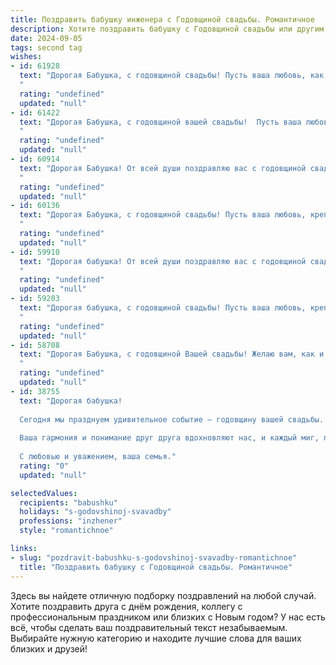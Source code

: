 ```yaml
---
title: Поздравить бабушку инженера с Годовщиной свадьбы. Романтичное
description: Хотите поздравить бабушку с Годовщиной свадьбы или другим праздником? Наш ИИ создаст незабываемое поздравление, а вы обязательно выделитесь среди других.  
date: 2024-09-05
tags: second tag
wishes:
- id: 61928
  text: "Дорогая Бабушка, с годовщиной свадьбы! Пусть ваша любовь, как крепкий инженерный проект, стоит на прочном фундаменте уважения, заботы и нежности. Счастья вам, долгих лет совместной жизни и таких же ярких, как ваша любовь, юбилеев!
  "
  rating: "undefined"
  updated: "null"
- id: 61422
  text: "Дорогая Бабушка, с годовщиной вашей свадьбы!  Пусть ваша любовь, крепкая как сталь, которую вы, инженер,  так хорошо знаете,  и яркая, как солнечный свет,  радует вас еще долгие годы.
  "
  rating: "undefined"
  updated: "null"
- id: 60914
  text: "Дорогая Бабушка! От всей души поздравляю вас с годовщиной свадьбы! Пусть в этот день, наполненный любовью и нежностью, ваши сердца забьются в унисон, как в тот день, когда вы сказали свое \"да\" друг другу. Вы - настоящая история любви, вдохновляющая нас на верность и преданность. Желаю вам ещё долгих лет счастья и процветания, окружённых любовью и заботой ваших близких!
  "
  rating: "undefined"
  updated: "null"
- id: 60136
  text: "Дорогая Бабушка, с годовщиной свадьбы! Пусть ваша любовь, крепкая и нежная, как мост, построенный умелыми руками инженера, будет вечной и радостной!
  "
  rating: "undefined"
  updated: "null"
- id: 59910
  text: "Дорогая бабушка! От всей души поздравляю вас с годовщиной свадьбы! Вы, как два инженера, всю жизнь строили крепкий фундамент любви, неустанно работая над своим счастьем. Ваши чувства, подобно прекрасному механизму, отлаженному и гармоничному, проходят проверку временем и только крепнут с каждым днем. Пусть ваш союз всегда будет примером верности, мудрости и неиссякающей любви!
  "
  rating: "undefined"
  updated: "null"
- id: 59203
  text: "Дорогая бабушка, с годовщиной свадьбы! Пусть ваша любовь, крепкая, как сталь, которую вы, инженер, так хорошо знаете, будет сиять ещё ярче с каждым годом. Желаю вам долгих лет счастья, нежности и взаимного тепла!
  "
  rating: "undefined"
  updated: "null"
- id: 58708
  text: "Дорогая Бабушка, с годовщиной Вашей свадьбы! Желаю вам, как и в день вашей первой встречи, быть окруженными любовью и счастьем, а ваши руки, которые всегда умели создавать нечто прекрасное, не уставали творить чудеса!
  "
  rating: "undefined"
  updated: "null"
- id: 38755
  text: "Дорогая бабушка!
  
  Сегодня мы празднуем удивительное событие – годовщину вашей свадьбы. С каждым годом ваша любовь становится только крепче, и, как опытный инженер, вы строите не только красивые воспоминания, но и надежный фундамент семейного счастья.
  
  Ваша гармония и понимание друг друга вдохновляют нас, и каждый миг, проведенный вместе, словно задание, выполненное с блеском. Желаю вам здоровья, радости и долгих лет в объятиях друг друга. Пусть ваша жизнь будет наполнена яркими моментами, как великолепный чертеж, где каждая линия – это ваша история любви.
  
  С любовью и уважением, ваша семья."
  rating: "0"
  updated: "null"

selectedValues:
  recipients: "babushku"
  holidays: "s-godovshinoj-svavadby"
  professions: "inzhener"
  style: "romantichnoe"

links:
- slug: "pozdravit-babushku-s-godovshinoj-svavadby-romantichnoe"
  title: "Поздравить бабушку с Годовщиной свадьбы. Романтичное"
---
```


Здесь вы найдете отличную подборку поздравлений на любой случай. 
Хотите поздравить друга с днём рождения, коллегу с профессиональным праздником или близких с Новым годом? У нас есть всё, чтобы сделать ваш поздравительный текст незабываемым. Выбирайте нужную категорию и находите лучшие слова для ваших близких и друзей!

